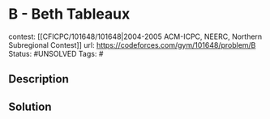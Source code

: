 # B - Beth Tableaux

contest: [[CFICPC/101648/101648|2004-2005 ACM-ICPC, NEERC, Northern Subregional Contest]]
url: https://codeforces.com/gym/101648/problem/B
Status: #UNSOLVED
Tags: #

## Description

## Solution

